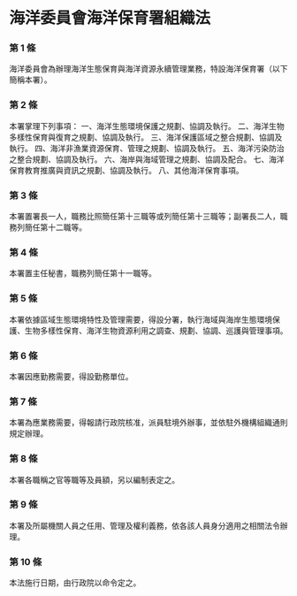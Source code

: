 # 海洋委員會海洋保育署組織法

### 第 1 條

海洋委員會為辦理海洋生態保育與海洋資源永續管理業務，特設海洋保育署（以下簡稱本署）。

### 第 2 條

本署掌理下列事項：
一、海洋生態環境保護之規劃、協調及執行。
二、海洋生物多樣性保育與復育之規劃、協調及執行。
三、海洋保護區域之整合規劃、協調及執行。
四、海洋非漁業資源保育、管理之規劃、協調及執行。
五、海洋污染防治之整合規劃、協調及執行。
六、海岸與海域管理之規劃、協調及配合。
七、海洋保育教育推廣與資訊之規劃、協調及執行。
八、其他海洋保育事項。

### 第 3 條

本署置署長一人，職務比照簡任第十三職等或列簡任第十三職等；副署長二人，職務列簡任第十二職等。

### 第 4 條

本署置主任秘書，職務列簡任第十一職等。

### 第 5 條

本署依據區域生態環境特性及管理需要，得設分署，執行海域與海岸生態環境保護、生物多樣性保育、海洋生物資源利用之調查、規劃、協調、巡護與管理事項。

### 第 6 條

本署因應勤務需要，得設勤務單位。

### 第 7 條

本署為應業務需要，得報請行政院核准，派員駐境外辦事，並依駐外機構組織通則規定辦理。

### 第 8 條

本署各職稱之官等職等及員額，另以編制表定之。

### 第 9 條

本署及所屬機關人員之任用、管理及權利義務，依各該人員身分適用之相關法令辦理。

### 第 10 條

本法施行日期，由行政院以命令定之。

